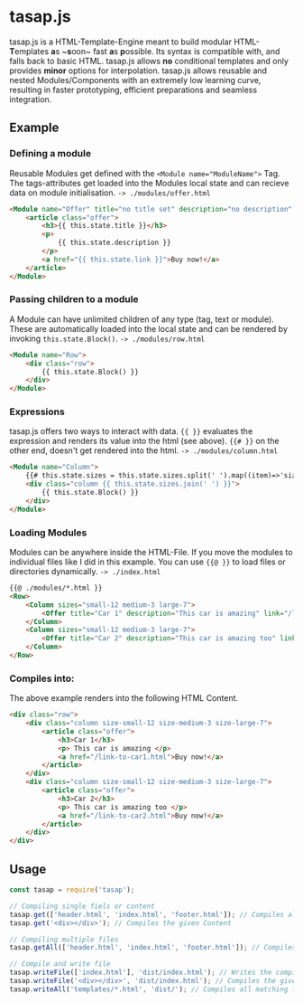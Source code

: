 # tasap.js
tasap.js is a HTML-Template-Engine meant to build modular HTML-**T**emplates **a**s ~**s**oon~ fast **a**s **p**ossible. Its syntax is compatible with, and falls back to basic HTML. tasap.js allows **no** conditional templates and only provides **minor** options for interpolation. tasap.js allows reusable and nested Modules/Components with an extremely low learning curve, resulting in faster prototyping, efficient preparations and seamless integration.


## Example

### Defining a module
Reusable Modules get defined with the `<Module name="ModuleName">` Tag. The tags-attributes get loaded into the Modules local state and can recieve data on module initialisation.  `-> ./modules/offer.html`
``` html
<Module name="Offer" title="no title set" description="no description" link="#no-link">
	<article class="offer">
		<h3>{{ this.state.title }}</h3>
		<p>
			{{ this.state.description }}
		</p>
		<a href="{{ this.state.link }}">Buy now!</a>
	</article>
</Module>
```

### Passing children to a module
A Module can have unlimited children of any type (tag, text or module). These are automatically loaded into the local state and can be rendered by invoking `this.state.Block()`. `-> ./modules/row.html`
``` html
<Module name="Row">
	<div class="row">
		{{ this.state.Block() }}
	</div>
</Module>
```

### Expressions
tasap.js offers two ways to interact with data. `{{ }}` evaluates the expression and renders its value into the html (see above). `{{# }}` on the other end, doesn't get rendered into the html. `-> ./modules/column.html`
``` html
<Module name="Column">
	{{# this.state.sizes = this.state.sizes.split(' ').map((item)=>'size-' + item) }}
	<div class="column {{ this.state.sizes.join(' ') }}">
		{{ this.state.Block() }}
	</div>
</Module>
```

### Loading Modules
Modules can be anywhere inside the HTML-File. If you move the modules to individual files like I did in this example. You can use `{{@ }}` to load files or directories dynamically. `-> ./index.html`
``` html
{{@ ./modules/*.html }}
<Row>
	<Column sizes="small-12 medium-3 large-7">
		<Offer title="Car 1" description="This car is amazing" link="/link-to-car1.html"></Offer>
	</Column>
	<Column sizes="small-12 medium-3 large-7">
		<Offer title="Car 2" description="This car is amazing too" link="/link-to-car2.html"></Offer>
	</Column>
</Row>
```

### Compiles into:
The above example renders into the following HTML Content.
``` html
<div class="row">
    <div class="column size-small-12 size-medium-3 size-large-7">
        <article class="offer">
            <h3>Car 1</h3>
            <p> This car is amazing </p>
            <a href="/link-to-car1.html">Buy now!</a>
        </article>
    </div>
    <div class="column size-small-12 size-medium-3 size-large-7">
        <article class="offer">
            <h3>Car 2</h3>
            <p> This car is amazing too </p>
            <a href="/link-to-car2.html">Buy now!</a>
        </article>
    </div>
</div>
````


## Usage

``` javascript
const tasap = require('tasap');

// Compiling single fiels or content
tasap.get(['header.html', 'index.html', 'footer.html']); // Compiles all files into one files and returns the result
tasap.get('<div></div>'); // Compiles the given Content

// Compiling multiple files
tasap.getAll(['header.html', 'index.html', 'footer.html']); // Compiles all files into sepearte fiels and returns the array

// Compile and write file
tasap.writeFile(['index.html'], 'dist/index.html'); // Writes the compiled file to the target directory
tasap.writeFile('<div></div>', 'dist/index.html'); // Compiles the given Content and writes it to the target directory
tasap.writeAll('templates/*.html', 'dist/'); // Compiles all matching files to the target directory
```